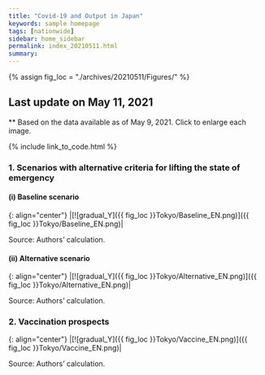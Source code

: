 ```yaml
---
title: "Covid-19 and Output in Japan"
keywords: sample homepage
tags: [nationwide]
sidebar: home_sidebar
permalink: index_20210511.html
summary:
---
```


{% assign fig_loc = "./archives/20210511/Figures/" %}

## Last update on May 11, 2021
** Based on the data available as of May 9, 2021. Click to enlarge each image.

{% include link_to_code.html %}




<!-- #### (i) Baseline scenario

{: align="center"}
|[![Tokyo_gradual_Y]({{ fig_loc }}Tokyo/GradualRecovery1.png)]({{ fig_loc }}Tokyo/GradualRecovery1.png)|

Source: Authors’ calculation.

### (ii) Alternative scenario

{: align="center"}
|[![Tokyo_gradual_Y]({{ fig_loc }}Tokyo/GradualRecovery3.png)]({{ fig_loc }}Tokyo/GradualRecovery3.png)|

Source: Authors’ calculation. -->

<!-- ##### (iii) Variant scenario (A)

{: align="center"}
|[![Tokyo_gradual_Y]({{ fig_loc }}Tokyo/GradualRecovery41.png)]({{ fig_loc }}Tokyo/GradualRecovery41.png)|

Source: Authors’ calculation. -->

<!-- #### (iii) Variant scenario -->

### 1. Scenarios with alternative criteria for lifting the state of emergency

#### (i) Baseline scenario

{: align="center"}
|[![gradual_Y]({{ fig_loc }}Tokyo/Baseline_EN.png)]({{ fig_loc }}Tokyo/Baseline_EN.png)|

Source: Authors’ calculation.

#### (ii) Alternative scenario

{: align="center"}
|[![gradual_Y]({{ fig_loc }}Tokyo/Alternative_EN.png)]({{ fig_loc }}Tokyo/Alternative_EN.png)|

Source: Authors’ calculation.

### 2. Vaccination prospects

{: align="center"}
|[![gradual_Y]({{ fig_loc }}Tokyo/Vaccine_EN.png)]({{ fig_loc }}Tokyo/Vaccine_EN.png)|

Source: Authors’ calculation.
